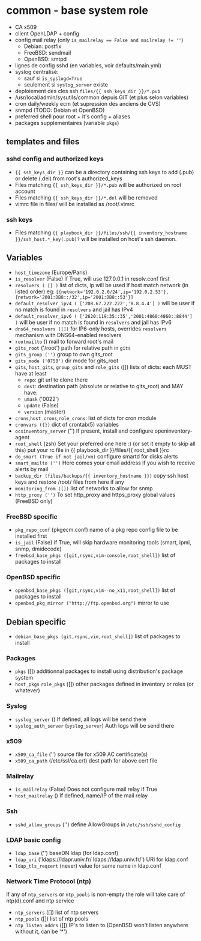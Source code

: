 # common - base system role

* CA x509
* client OpenLDAP + config
* config mail relay (only `is_mailrelay == False and mailrelay != ''`)
  * Debian: postfix
  * FreeBSD: sendmail
  * OpenBSD: smtpd
* lignes de config sshd (en variables, voir defaults/main.yml)
* syslog centralisé:
  * sauf si `is_syslogd=True`
  * seulement si `syslog_server` existe
* deploiement des cles ssh `files/{{ ssh_keys_dir }}/*.pub`
* /usr/local/admin/sysutils/common depuis GIT (et plus selon variables)
* cron daily/weekly ecm (et supression des anciens de CVS)
* snmpd (TODO: Debian et OpenBSD)
* preferred shell pour root + it's config + aliases
* packages supplementaires (variable `pkgs`)

## templates and files

### sshd config and authorized keys
  
  * `{{ ssh_keys_dir }}` can be a directory containing ssh keys to add (.pub) or delete (.del)
     from root's authorized_keys
  * Files matching `{{ ssh_keys_dir }}/*.pub` will be authorized on root account
  * Files matching `{{ ssh_keys_dir }}/*.del` will be removed
  * vimrc file in files/ will be installed as /root/.vimrc

### ssh keys

  * Files matching `{{ playbook_dir }}/files/ssh/{{ inventory_hostname }}/ssh_host.*_key(.pub)?`
    will be installed on host's ssh daemon.

## Variables

  * `host_timezone` (Europe/Paris)
  * `is_resolver` (False)
    if True, will use 127.0.0.1 in resolv.conf first
  * `resolvers ( [] )`
    list of dicts, ip will be used if host match network (in listed order)
    eg: `[{network='192.0.2.0/24',ip='192.0.2.53'},{network='2001:DB8::/32',ip='2001:DB8::53'}]`
  * `default_resolver_ipv4 ( ['208.67.222.222','8.8.4.4'] )`
    will be user if no match is found in `resolvers` and jail has IPv4
  * `default_resolver_ipv6 ( ['2620:119:35::35','2001:4860:4860::8844'] )`
    will be user if no match is found in `resolvers` and jail has IPv6
  * `dns64_resolvers ([])`
    for IP6-only hosts, overrides `resolvers` mechanism with DNS64-enabled resolvers
  * `rootmailto` ()
    mail to forward root's mail
  * `gits_root` ('/root')
    path for relative path in `gits`
  * `gits_group ('')`
    group to own gits_root
  * `gits_mode ('0750')`
    dir mode for gits_root
  * `gits`, `host_gits`, `group_gits` and `role_gits` ([])
    lists of dicts: each MUST have at least
      * `repo`: git url to clone there
      * `dest`: destination path (absolute or relative to gits_root)
    and MAY have:
      * `umask` ('0022')
      * `update` (False)
      * `version` (master)
  * `crons`,`host_crons`,`role_crons`:
    list of dicts for cron module
  * `cronvars ({})`
    dict of crontab(5) variables
  * `ocsinventory_server` ('')
    If present, install and configure openinventory-agent
  * `root_shell` (zsh)
    Set your preferred one here :) (or set it empty to skip all this)
    put your rc file in {{ playbook_dir }}/files/{{ root_shell }}rc
  * `do_smart (True if not jail/vm)`
    configure smartd for disks alerts
  * `smart_mailto ('')`
    Here comes your email address if you wish to receive alerts by mail
  * `backup_dir (files/backups/{{ inventory_hostname }})`
    copy ssh host keys and restore /root/ files from here if any
  * `monitoring_from ([])`
    list of networks to allow for snmp
  * `http_proxy ('')`
    To set http_proxy and https_proxy global values (FreeBSD only)

### FreeBSD specific

  * `pkg_repo_conf` (pkgecm.conf)
    name of a pkg repo config file to be installed first
  * `is_jail` (False)
    if True, will skip hardware monitoring tools (smart, ipmi, snmp, dmidecode)
  * `freebsd_base_pkgs ([git,rsync,vim-console,root_shell])`
    list of packages to install

### OpenBSD specific

  * `openbsd_base_pkgs ([git,rsync,vim--no_x11,root_shell])`
    list of packages to install
  * `openbsd_pkg_mirror ("http://ftp.openbsd.org")`
    mirror to use

## Debian specific

  * `debian_base_pkgs (git,rsync,vim,root_shell])`
    list of packages to install

### Packages

  * `pkgs` ([])
    additionnal packages to install using distribution's package system
  * `host_pkgs` `role_pkgs` ([])
    other packages defined in inventory or roles (or whatever)

### Syslog

  * `syslog_server` ()
    If defined, all logs will be send there
  * `syslog_auth_server` (`syslog_server`)
    Auth logs will be send there

### x509

  * `x509_ca_file` ('')
    source file for x509 AC certificate(s)
  * `x509_ca_path` (/etc/ssl/ca.crt)
    dest path for above cert file

### Mailrelay
  * `is_mailrelay` (False)
    Does not configure mail relay if True
  * `host_mailrelay` ()
    If defined, name/IP of the mail relay

### Ssh
  * `sshd_allow_groups` ('')
    define AllowGroups in `/etc/ssh/sshd_config`

### LDAP basic config
  * `ldap_base` ('')
    baseDN ldap (for ldap.conf)
  * `ldap_uri` ('ldaps://ldapr.univ.fr/ ldaps://ldap.univ.fr/')
    URI for ldap.conf
  * `ldap_tls_reqcert` (never)
    value for same name in ldap.conf

### Network Time Protocol (ntp)

If any of `ntp_servers` or `ntp_pools` is non-empty
  the role will take care of ntp(d).conf and ntp service
  * `ntp_servers` ([])
    list of ntp servers
  * `ntp_pools` ([])
    list of ntp pools
  * `ntp_listen_addrs` ([])
    IP's to listen to (OpenBSD won't listen anywhere without it, can be '*')
